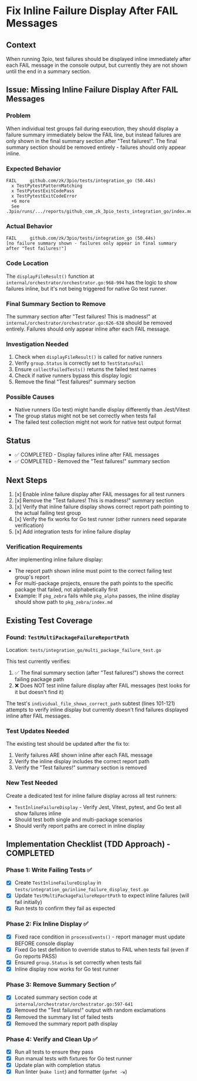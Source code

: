 # Fix Inline Failure Display After FAIL Messages

## Context
When running 3pio, test failures should be displayed inline immediately after each FAIL message in the console output, but currently they are not shown until the end in a summary section.

## Issue: Missing Inline Failure Display After FAIL Messages

### Problem
When individual test groups fail during execution, they should display a failure summary immediately below the FAIL line, but instead failures are only shown in the final summary section after "Test failures!". The final summary section should be removed entirely - failures should only appear inline.

### Expected Behavior
```
FAIL     github.com/zk/3pio/tests/integration_go (50.44s)
  x TestPytestPatternMatching
  x TestPytestExitCodePass
  x TestPytestExitCodeError
  +6 more
  See .3pio/runs/.../reports/github_com_zk_3pio_tests_integration_go/index.md
```

### Actual Behavior
```
FAIL     github.com/zk/3pio/tests/integration_go (50.44s)
[no failure summary shown - failures only appear in final summary after "Test failures!"]
```

### Code Location
The `displayFileResult()` function at `internal/orchestrator/orchestrator.go:968-994` has the logic to show failures inline, but it's not being triggered for native Go test runner.

### Final Summary Section to Remove
The summary section after "Test failures! This is madness!" at `internal/orchestrator/orchestrator.go:626-638` should be removed entirely. Failures should only appear inline after each FAIL message.

### Investigation Needed
1. Check when `displayFileResult()` is called for native runners
2. Verify `group.Status` is correctly set to `TestStatusFail`
3. Ensure `collectFailedTests()` returns the failed test names
4. Check if native runners bypass this display logic
5. Remove the final "Test failures!" summary section

### Possible Causes
- Native runners (Go test) might handle display differently than Jest/Vitest
- The group status might not be set correctly when tests fail
- The failed test collection might not work for native test output format

## Status
- ✅ COMPLETED - Display failures inline after FAIL messages
- ✅ COMPLETED - Removed the "Test failures!" summary section

## Next Steps
1. [x] Enable inline failure display after FAIL messages for all test runners
2. [x] Remove the "Test failures! This is madness!" summary section
3. [x] Verify that inline failure display shows correct report path pointing to the actual failing test group
4. [x] Verify the fix works for Go test runner (other runners need separate verification)
5. [x] Add integration tests for inline failure display

### Verification Requirements
After implementing inline failure display:
- The report path shown inline must point to the correct failing test group's report
- For multi-package projects, ensure the path points to the specific package that failed, not alphabetically first
- Example: If `pkg_zebra` fails while `pkg_alpha` passes, the inline display should show path to `pkg_zebra/index.md`

## Existing Test Coverage

### Found: `TestMultiPackageFailureReportPath`
Location: `tests/integration_go/multi_package_failure_test.go`

This test currently verifies:
1. ✅ The final summary section (after "Test failures!") shows the correct failing package path
2. ❌ Does NOT test inline failure display after FAIL messages (test looks for it but doesn't find it)

The test's `individual_file_shows_correct_path` subtest (lines 101-121) attempts to verify inline display but currently doesn't find failures displayed inline after FAIL messages.

### Test Updates Needed
The existing test should be updated after the fix to:
1. Verify failures ARE shown inline after each FAIL message
2. Verify the inline display includes the correct report path
3. Verify the "Test failures!" summary section is removed

### New Test Needed
Create a dedicated test for inline failure display across all test runners:
- `TestInlineFailureDisplay` - Verify Jest, Vitest, pytest, and Go test all show failures inline
- Should test both single and multi-package scenarios
- Should verify report paths are correct in inline display

## Implementation Checklist (TDD Approach) - COMPLETED

### Phase 1: Write Failing Tests ✅
- [x] Create `TestInlineFailureDisplay` in `tests/integration_go/inline_failure_display_test.go`
- [x] Update `TestMultiPackageFailureReportPath` to expect inline failures (will fail initially)
- [x] Run tests to confirm they fail as expected

### Phase 2: Fix Inline Display ✅
- [x] Fixed race condition in `processEvents()` - report manager must update BEFORE console display
- [x] Fixed Go test definition to override status to FAIL when tests fail (even if Go reports PASS)
- [x] Ensured `group.Status` is set correctly when tests fail
- [x] Inline display now works for Go test runner

### Phase 3: Remove Summary Section ✅
- [x] Located summary section code at `internal/orchestrator/orchestrator.go:597-641`
- [x] Removed the "Test failures!" output with random exclamations
- [x] Removed the summary list of failed tests
- [x] Removed the summary report path display

### Phase 4: Verify and Clean Up ✅
- [x] Run all tests to ensure they pass
- [x] Run manual tests with fixtures for Go test runner
- [x] Update plan with completion status
- [x] Run linter (`make lint`) and formatter (`gofmt -w`)